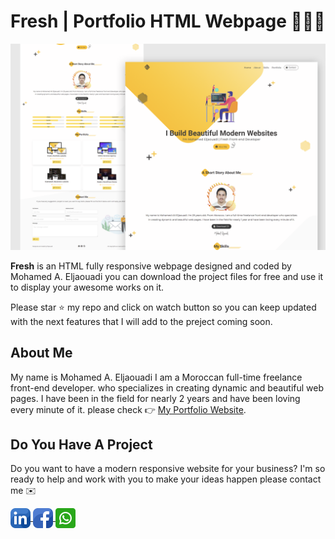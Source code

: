 # Fresh | Portfolio HTML Webpage  🧑🏻‍💻

![Design and Development](https://github.com/Jaouadi7/Fresh/blob/main/fresh.png)

**Fresh** is an HTML fully responsive webpage designed and coded by Mohamed A. Eljaouadi you can download the project files for free and use it to display your awesome works on it.

Please star ⭐️ my repo and click on watch button so you can keep updated with the next features that I will add to the preject coming soon.

## About Me

My name is Mohamed A. Eljaouadi I am a Moroccan full-time freelance front-end developer. who specializes in creating dynamic and beautiful web pages. I have been in the field for nearly 2 years and have been loving every minute of it. please check  👉  [My Portfolio Website](http://eljaouadi.com).
 
## Do You Have A Project

Do you want to have a modern responsive website for your business? I'm so ready to help and work with you to make your ideas happen please contact me ✉️

<a href = 'https://www.linkedin.com/in/eljaouadi'>
  <img width = '32px' align= 'center' src="https://github.com/Jaouadi7/Jaouadi7/blob/main/linkedin.png"/>
</a> 
<a href = 'https://web.facebook.com/Eljaouadi7/'>
  <img width = '32px' align= 'center' src="https://github.com/Jaouadi7/Jaouadi7/blob/main/facebook%20(1).png"/>
</a>
<a href = 'https://wa.me/00212621058205'>
  <img width = '32px' align= 'center' src="https://github.com/Jaouadi7/Jaouadi7/blob/main/whatsapp.png"/>
</a>


























